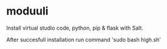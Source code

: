 # moduuli
Install virtual studio code, python, pip &amp; flask with Salt.

After succesfull installation run command 'sudo bash high.sh'
